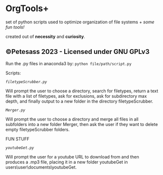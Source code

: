 # OrgTools+
set of python scripts used to optimize organization of file systems + *some fun tools!*

created out of __necessity__ and __curiosity__.

__**©Petesass 2023 - Licensed under GNU GPLv3**__
-----------------------------------------

Run the .py files in anaconda3 by: ```python file/path/script.py```

Scripts:

*```filetypeScrubber.py```*

Will prompt the user to choose a directory, search for filetypes, return a text file with a list of filetypes, ask for exclusions, ask for subdirectory max depth, and finally output to a new folder in the directory filetypeScrubber.

*```Merger.py```*

Will prompt the user to choose a directory and merge all files in all subfolders into a new folder Merger, then ask the user if they want to delete empty filetypeScrubber folders.

FUN STUFF

*```youtubeGet.py```*

Will prompt the user for a youtube URL to download from and then produces a .mp3 file, placing it in a new folder youtubeGet in users\user\documents\youtubeGet.
